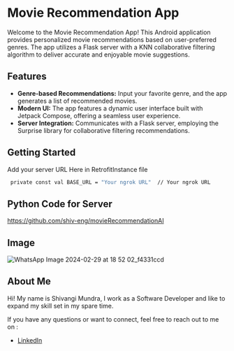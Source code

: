 # Movie Recommendation App

Welcome to the Movie Recommendation App! This Android application provides personalized movie recommendations based on user-preferred genres. The app utilizes a Flask server with a KNN collaborative filtering algorithm to deliver accurate and enjoyable movie suggestions.

## Features

- **Genre-based Recommendations:** Input your favorite genre, and the app generates a list of recommended movies.
- **Modern UI:** The app features a dynamic user interface built with Jetpack Compose, offering a seamless user experience.
- **Server Integration:** Communicates with a Flask server, employing the Surprise library for collaborative filtering recommendations.

## Getting Started
Add your server URL Here in RetrofitInstance file
```bash
 private const val BASE_URL = "Your ngrok URL"  // Your ngrok URL
```
## Python Code for Server
https://github.com/shiv-eng/movieRecommendationAI

## Image
![WhatsApp Image 2024-02-29 at 18 52 02_f4331ccd](https://github.com/shiv-eng/MovieRecommendationApp/assets/59472647/3c2cc0e3-4d7c-4970-b496-f13442aa042e)

## About Me
Hi! My name is Shivangi Mundra, I work as a Software Developer and like to expand my skill set in my spare time.

If you have any questions or want to connect, feel free to reach out to me on :

- [LinkedIn](https://www.linkedin.com/in/shivangi-mundra-9a31b65b/)



